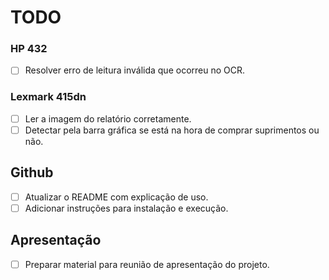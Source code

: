 # TODO

### HP 432
- [ ] Resolver erro de leitura inválida que ocorreu no OCR.

### Lexmark 415dn
- [ ] Ler a imagem do relatório corretamente.
- [ ] Detectar pela barra gráfica se está na hora de comprar suprimentos ou não.

## Github
- [ ] Atualizar o README com explicação de uso.
- [ ] Adicionar instruções para instalação e execução.

## Apresentação
- [ ] Preparar material para reunião de apresentação do projeto.
